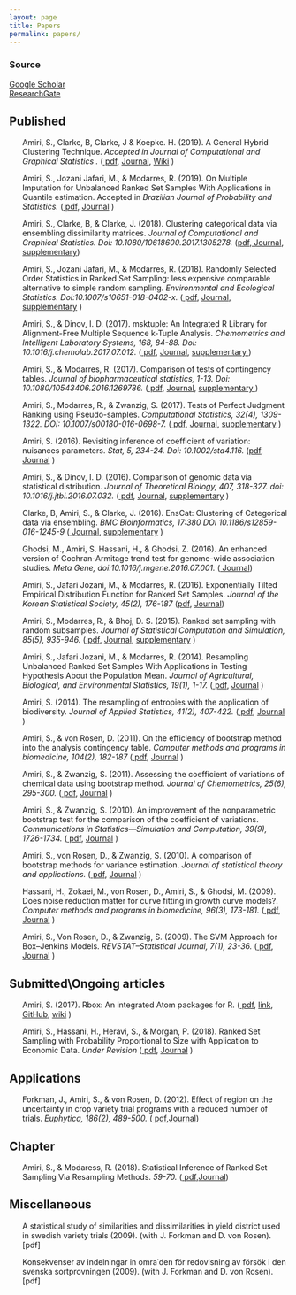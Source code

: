 ```yaml
---
layout: page
title: Papers
permalink: papers/
---
```


### Source

<a href="https://scholar.google.com/citations?user=iroPmuAAAAAJ&hl=en">Google Scholar</a>
<br />
<a href="https://www.researchgate.net/profile/Saeid_Amiri6">  ResearchGate</a>


## Published
<ul>
<p>
Amiri, S., Clarke, B, Clarke, J & Koepke. H. (2019). A General Hybrid Clustering Technique.
<em> Accepted in Journal of Computational and Graphical Statistics .</em>
(<a href="https://github.com/saeidamiri1/GHC/blob/master/GHCsource/manuscript/manuscript-vr3.pdf"> pdf</a>,  
<a href="https://amstat.tandfonline.com/doi/full/10.1080/10618600.2018.1546593#">  Journal</a>,
<a href="https://github.com/saeidamiri1/GHC/wiki"> Wiki</a> 
)
</p>
   
 <p>
Amiri, S., Jozani Jafari, M., & Modarres, R. (2019). On Multiple Imputation for Unbalanced Ranked Set Samples With Applications in Quantile estimation. Accepted in 
 <em> Brazilian Journal of Probability and Statistics.  </em>
(<a href="https://github.com/saeidamiri1/saeidamiri1.github.io/blob/master/public/published/a2019URSSQ.pdf"> pdf</a>,  
<a href="https://projecteuclid.org/euclid.bjps">  Journal</a>
)
</p>
 
 <p>
Amiri, S., Clarke, B, & Clarke, J. (2018). Clustering categorical data via ensembling dissimilarity matrices. 
<em>Journal of Computational and Graphical Statistics. Doi: 10.1080/10618600.2017.1305278. 
</em>
(<a href="https://arxiv.org/pdf/1506.07930v1.pdf">pdf</a>,<a href="http://www.tandfonline.com/doi/full/10.1080/10618600.2017.1305278">  Journal</a>,
<a href="https://github.com/jlp2duke/EnsCat/wiki/How-To-with-Examples"> supplementary</a>)
</p>

   
<p>
Amiri, S., Jozani Jafari, M., & Modarres, R. (2018). Randomly Selected Order Statistics in Ranked Set Sampling: less expensive comparable alternative to simple random sampling. <em> Environmental and Ecological Statistics. Doi:10.1007/s10651-018-0402-x. </em>
(<a href="https://link.springer.com/article/10.1007/s10651-018-0402-x"> pdf</a>,  
<a href="https://link.springer.com/article/10.1007/s10651-018-0402-x">  Journal</a>,
<a href="https://saeidamiri1.github.io/codes/general/SRRSS"> supplementary</a> 
)
</p>

  
<p>
Amiri, S., & Dinov, I. D. (2017). msktuple: An Integrated R Library for Alignment-Free Multiple Sequence k-Tuple Analysis. <em>
Chemometrics and Intelligent Laboratory Systems, 168, 84-88. Doi: 10.1016/j.chemolab.2017.07.012.</em>
(<a href="https://www.researchgate.net/publication/318892425_msktuple_An_Integrated_R_library_for_alignment-free_multiple_sequence_k-tuple_analysis"> pdf</a>,  
<a href="http://www.sciencedirect.com/science/article/pii/S0169743917303878">  Journal</a>,
<a href="https://github.com/saeidamiri1/msktuple/wiki"> supplementary
</a> 
)
</p>

<p>
Amiri, S., & Modarres, R. (2017). Comparison of tests of contingency tables. <em>
Journal of biopharmaceutical statistics, 1-13. Doi: 10.1080/10543406.2016.1269786.</em> 
(<a href="https://www.researchgate.net/publication/305929384_Comparison_of_Tests_of_Contingency_Tables"> pdf</a>,  
<a href="http://www.tandfonline.com/eprint/fWXzhyHkgzVdMNZirDdi/full">  Journal</a>,
<a href="https://saeidamiri1.github.io/codes/bootcat/catboot"> supplementary
</a> 
)
</p>

<p>
Amiri, S., Modarres, R., & Zwanzig, S. (2017). Tests of Perfect Judgment Ranking using Pseudo-samples.
<em>Computational Statistics, 32(4), 1309-1322. DOI: 10.1007/s00180-016-0698-7.</em>
(<a href="https://www.researchgate.net/publication/308903699_Tests_of_Perfect_Judgment_Ranking_using_Pseudo-samples"> pdf</a>,  
<a href="https://link.springer.com/article/10.1007/s00180-016-0698-7">  Journal</a>,
<a href="https://saeidamiri1.github.io/codes/bootperfect/bootperfect"> supplementary</a> 
)
</p>
<p>
Amiri, S. (2016). Revisiting inference of coefficient of variation: nuisances parameters. <em>
Stat, 5, 234-24. Doi: 10.1002/sta4.116.</em>
(<a href="">pdf</a>,  
<a href="http://onlinelibrary.wiley.com/doi/10.1002/sta4.116/abstract">  Journal</a>
)
</p>

<p>
Amiri, S., & Dinov, I. D. (2016). Comparison of genomic data via statistical distribution. <em>
Journal of Theoretical Biology, 407, 318-327. doi: 10.1016/j.jtbi.2016.07.032.</em>
(<a href="https://drive.google.com/file/d/0B1E0JnL4pcRrUUEwWTV6ZWxnb2M/view"> pdf</a>,  
<a href="http://www.sciencedirect.com/science/article/pii/S0022519316302168">  Journal</a>,
<a href="https://github.com/saeidamiri1/msktuple/wiki"> supplementary</a> 
)
</p>
<p>
Clarke, B, Amiri, S., & Clarke, J. (2016). EnsCat: Clustering of Categorical data via ensembling. <em>
BMC Bioinformatics, 17:380 DOI 10.1186/s12859-016-1245-9 </em>
(<a href="https://bmcbioinformatics.biomedcentral.com/articles/10.1186/s12859-016-1245-9"> Journal</a>,
<a href="https://github.com/jlp2duke/EnsCat"> supplementary</a> 
)
</p>

<p>
Ghodsi, M., Amiri, S. Hassani, H., & Ghodsi, Z. (2016). An enhanced version of Cochran-Armitage trend test for genome-wide association studies. 
<em> Meta Gene, doi:10.1016/j.mgene.2016.07.001. </em>
(<a href="http://www.sciencedirect.com/science/article/pii/S221454001630024X">  Journal</a>)
</p>

<p>
Amiri, S., Jafari Jozani, M., & Modarres, R. (2016). Exponentially Tilted Empirical Distribution Function for Ranked Set Samples. <em> 
Journal of the Korean Statistical Society, 45(2), 176-187
</em> 
(<a href="https://arxiv.org/pdf/1506.06322.pdf">pdf</a>,  
<a href="http://www.sciencedirect.com/science/article/pii/S1226319215000745">  Journal</a>)
</p>

<p>
Amiri, S., Modarres, R., & Bhoj, D. S. (2015). Ranked set sampling with random subsamples. <em>
Journal of Statistical Computation and Simulation, 85(5), 935-946.
</em>
(<a href="https://docs.google.com/file/d/0B1E0JnL4pcRrTy1wSk53VHdkVWs/edit"> pdf</a>,  
<a href="http://www.tandfonline.com/doi/full/10.1080/00949655.2013.853769">  Journal</a>,
<a href=""> supplementary</a> 
)
</p>

<p>
Amiri, S., Jafari Jozani, M., & Modarres, R. (2014). Resampling Unbalanced Ranked Set Samples With Applications in Testing 
Hypothesis About the Population Mean. <em>
Journal of Agricultural, Biological, and Environmental Statistics, 19(1), 1-17.</em>
(<a href="https://drive.google.com/file/d/0B1E0JnL4pcRrZXowY0xWNnN4b28/edit"> pdf</a>,  
<a href="https://link.springer.com/article/10.1007%2Fs13253-013-0153-y">  Journal</a>
)
</p>

<p>
Amiri, S. (2014). The resampling of entropies with the application of biodiversity. <em>
Journal of Applied Statistics, 41(2), 407-422.</em> 
(<a href="https://docs.google.com/file/d/0B1E0JnL4pcRrcHhidFhxZDZTa1U/edit"> pdf</a>,  
<a href="http://www.tandfonline.com/doi/full/10.1080/02664763.2013.840052#.UkLkYoanrMs">  Journal</a>
)
</p>

<p>
Amiri, S., & von Rosen, D. (2011). On the efficiency of bootstrap method into the analysis contingency table. <em>
Computer methods and programs in biomedicine, 104(2), 182-187</em>
(<a href=""> pdf</a>,  
<a href="http://www.sciencedirect.com/science/article/pii/S0169260711000204">  Journal</a>
)
</p>
<p>
Amiri, S., & Zwanzig, S. (2011). Assessing the coefficient of variations of chemical data using bootstrap method. <em>
Journal of Chemometrics, 25(6), 295-300.</em>
(<a href=""> pdf</a>,  
<a href="http://onlinelibrary.wiley.com/doi/10.1002/cem.1350/pdf">  Journal</a>
)
</p>
<p>
Amiri, S., & Zwanzig, S. (2010). An improvement of the nonparametric bootstrap test for the comparison of the coefficient of variations. <em>
Communications in Statistics—Simulation and Computation, 39(9), 1726-1734.</em>
(<a href="http://www.tandfonline.com/doi/pdf/10.1080/03610918.2010.512693"> pdf</a>,  
<a href="">  Journal</a>
)
</p>
<p>
Amiri, S., von Rosen, D., & Zwanzig, S. (2010). A comparison of bootstrap methods for variance estimation. <em>
Journal of statistical theory and applications.</em>
(<a href="http://biostochastics.slu.se/publikationer/dokument/Report2009_2.pdf"> pdf</a>,  
<a href="">  Journal</a>
)
</p>
<p>
Hassani, H., Zokaei, M., von Rosen, D., Amiri, S., & Ghodsi, M. (2009). Does noise reduction matter for curve fitting in growth curve models?. <em>
Computer methods and programs in biomedicine, 96(3), 173-181.</em>
(<a href=""> pdf</a>,  
<a href="http://www.sciencedirect.com/science/article/pii/S0169260709001576">  Journal</a>
)
</p>
<p>
Amiri, S., Von Rosen, D., & Zwanzig, S. (2009). The SVM Approach for Box–Jenkins Models. <em>
REVSTAT–Statistical Journal, 7(1), 23-36. 
</em>
(<a href=""> pdf</a>,  
<a href="https://www.ine.pt/revstat/pdf/rs090102.pdf">  Journal</a>
)
</p>
</ul>

## Submitted\Ongoing articles
<ul>
<p>
Amiri, S. (2017). Rbox: An integrated Atom packages for R.
(<a href="https://arxiv.org/pdf/1709.06849.pdf"> pdf</a>,  
<a href="https://atom.io/packages/rbox">  link</a>,
<a href="https://github.com/saeidamiri1/rbox"> GitHub</a>, 
<a href="https://github.com/saeidamiri1/rbox/wiki"> wiki</a> 
)
</p>
<p>
Amiri, S., Hassani, H., Heravi, S., & Morgan, P. (2018). Ranked Set Sampling with Probability Proportional to Size with Application to Economic Data. 
<em>
Under Revision 
</em>
(<a href=""> pdf</a>,  
<a href="">  Journal</a>
)
</p>


<!-- 
<p>
Amiri, S.& Dinov, I. (2017). Influential SNPs via Statistical Approach in Genome Wide Association Study of Parkinson's Disease.
<em>
Submitted.</em>
(<a href=""> pdf</a>,  
<a href="">  Journal</a>,
<a href="https://github.com/saeidamiri1/mlgwsa/wiki"> supplementary</a> 
)
</p>
-->

</ul>

## Applications
<ul>
<p>
Forkman, J., Amiri, S., & von Rosen, D. (2012). Effect of region on the uncertainty in crop variety trial programs with a reduced number of trials.
<em>
Euphytica, 186(2), 489-500.</em>
(<a href="https://docs.google.com/viewer?url=https://raw.githubusercontent.com/saeidamiri1/saeidamiri1.github.io/master/public/published/a2012crop.pdf"> pdf</a>,<a href="https://link.springer.com/article/10.1007%2Fs10681-012-0646-8#page-1">Journal</a>)
</p>
</ul>

## Chapter
<ul>
<p>
Amiri, S., & Modaress, R. (2018). Statistical Inference of Ranked Set Sampling Via Resampling Methods.
<em>
59-70.</em>
(<a href="https://github.com/saeidamiri1/saeidamiri1.github.io/blob/master/public/published/a2008rsstest.PDF"> pdf</a>,<a href="https://www.elsevier.com/books/ranked-set-sampling/bouza-herrera/978-0-12-815044-3">Journal</a>)
</p>
</ul>


## Miscellaneous
<ul>
<p>
A statistical study of similarities and dissimilarities in yield district used in swedish variety trials (2009). (with J. Forkman and D. von Rosen). [pdf]
</p>
<p>
Konsekvenser av indelningar in omra˙den för redovisning av försök i den svenska sortprovningen (2009). (with J. Forkman and D. von Rosen). [pdf]
</p>
</ul>
